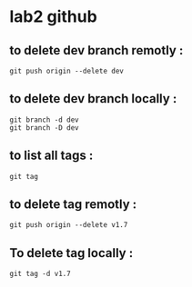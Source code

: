 # lab2 github

## to delete dev branch remotly :

```
git push origin --delete dev
```

## to delete dev branch locally :

```
git branch -d dev
git branch -D dev
```

## to list all tags :

```
git tag 
```

## to delete tag remotly :

```
git push origin --delete v1.7
```

## To delete tag locally :

```
git tag -d v1.7
```